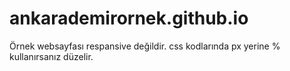 # ankarademirornek.github.io
Örnek websayfası respansive değildir. css kodlarında px yerine % kullanırsanız düzelir.
